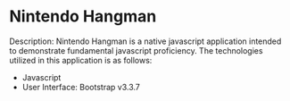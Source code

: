 # Nintendo Hangman

Description: Nintendo Hangman is a native javascript application intended to demonstrate fundamental javascript proficiency. 
The technologies utilized in this application is as follows:

- Javascript 
- User Interface: Bootstrap v3.3.7

